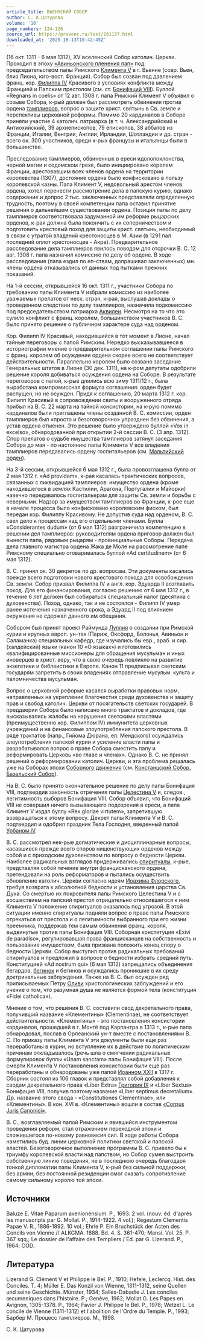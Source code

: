 ```yaml
---
article_title: ВЬЕННСКИЙ СОБОР
author: С. К.Цатурова
volume: '10'
page_numbers: 124-126
source_url: https://pravenc.ru/text/161137.html
downloaded_at: '2025-10-13T10:42:45Z'
---
```


(16 окт. 1311 - 6 мая 1312), XV вселенский Собор католич. Церкви. Проходил в эпоху [«Авиньонского пленения пап»](<https://pravenc.ru/text/ Авиньонского пленения пап .html>) под председательством папы Римского [Климента V](<https://pravenc.ru/text/Климента V.html>) в г. Вьенне (совр. Вьен, близ Лиона, юго-вост. Франция). Собор был созван под давлением франц. кор. [Филиппа IV](<https://pravenc.ru/text/Филиппа IV.html>) Красивого в условиях конфликта между Францией и Папским престолом (см. ст. [Бонифаций VIII](<https://pravenc.ru/text/Бонифаций VIII.html>)). Буллой «Regnans in coelis» от 12 авг. 1308 г. папа Римский Климент V объявил о созыве Собора, к-рый должен был рассмотреть обвинения против ордена [тамплиеров](https://pravenc.ru/text/Тамплиеры.html), вопрос о защите христ. святынь в Св. земле и перспективы церковной реформы. Помимо 20 кардиналов в Соборе приняли участие 4 католич. патриарха (в т. ч. Александрийский и Антиохийский), 39 архиепископов, 79 епископов, 38 аббатов из Франции, Италии, Венгрии, Англии, Ирландии, Шотландии и др. стран - всего ок. 300 участников, среди к-рых французы и итальянцы были в большинстве.

Преследование тамплиеров, обвиненных в ереси идолопоклонства, черной магии и содомском грехе, было инициировано королем Франции, арестовавшим всех членов ордена на территории королевства (1307), достояние ордена было конфисковано в пользу королевской казны. Папа Климент V, недовольный арестом членов ордена, хотел перенести рассмотрение дела в папскую курию, однако содержание и допрос 2 тыс. заключенных представляли определенную трудность, поэтому в своей компетенции папа оставил принятие решения о дальнейшем существовании ордена. Позиция папы по делу тамплиеров соответствовала задуманной им реформе рыцарских орденов, к-рая должна была покончить с их соперничеством и подготовить крестовый поход для защиты христ. святынь, необходимый в связи с утратой владений крестоносцев в М. Азии (в 1291 пал последний оплот крестоносцев - Акра). Предварительное расследование дела тамплиеров явилось поводом для отсрочки В. С. 12 авг. 1308 г. папа назначил комиссию по делу об ордене. В ходе расследования (папа ездил по еп-ствам, допрашивал заключенных) мн. члены ордена отказывались от данных под пытками прежних показаний.

На 1-й сессии, открывшейся 16 окт. 1311 г., участники Собора по требованию папы Климента V избрали комиссию из наиболее уважаемых прелатов от неск. стран, к-рая, выслушав доклады о проведенном следствии по делу тамплиеров, назначила подкомиссию под председательством патриарха [Аквилеи](https://pravenc.ru/text/Аквилея.html). Несмотря на то что это сулило конфликт с франц. королем, большинством участников В. С. было принято решение о публичном характере суда над орденом.

Кор. Филипп IV Красивый, находившийся в тот момент в Лионе, начал тайные переговоры с папой Римским. Нередко высказывавшееся в историографии мнение о предварительном соглашении папы Римского с франц. королем об осуждении ордена скорее всего не соответствует действительности. Параллельно королем было созвано заседание Генеральных штатов в Лионе (30 дек. 1311), на к-ром депутаты одобрили решение короля добиваться осуждения ордена на Соборе. В результате переговоров с папой, к-рые длились всю зиму 1311/12 г., была выработана компромиссная формула соглашения: орден будет распущен, но не осужден. Придя к соглашению, 20 марта 1312 г. кор. Филипп Красивый в сопровождении свиты и вооруженного отряда прибыл на В. С. 22 марта на тайной консистории, на к-рую помимо кардиналов были приглашены члены созданной В. С. комиссии, орден тамплиеров был «просто и безоговорочно» упразднен без обвинения, а устав ордена отменен. Это решение было утверждено буллой «Vox in excelso», обнародованной при открытии 2-й сессии В. С. (3 апр. 1312). Спор прелатов о судьбе имущества тамплиеров затянул заседания Собора до мая - по настоянию папы Климента V все владения тамплиеров передавались ордену госпитальеров (см. [Мальтийский орден](<https://pravenc.ru/text/Мальтийский орден.html>)).

На 3-й сессии, открывшейся 6 мая 1312 г., была провозглашена булла от 2 мая 1312 г. «Ad providam», к-рая касалась практических вопросов, связанных с ликвидацией тамплиеров: имущество ордена (кроме находившегося в землях Кастилии, Арагона, Португалии и Майорки) навечно передавалось госпитальерам для защиты Св. земли и борьбы с неверными. Надзор за имуществом тамплиеров во Франции, к-рое еще в начале процесса было конфисковано королевским фиском, был передан кор. Филиппу Красивому. Не допустив суда над орденом, В. С. свел дело к процессам над его отдельными членами. Булла «Considerantes dudum» (от 6 мая 1312) разграничила компетенцию в решении дел тамплиеров: руководителям ордена приговор должен был вынести папа, рядовым рыцарям - провинциальные Соборы. Передача дела главного магистра ордена Жака де Моле на рассмотрение папе Римскому специально оговаривалась буллой «Ad certitudinem» (от 6 мая 1312).

В. С. принял ок. 30 декретов по др. вопросам. Эти документы касались прежде всего подготовки нового крестового похода для освобождения Св. земли. Собор призвал Филиппа IV и англ. кор. Эдуарда II возглавить поход. Для его финансирования, согласно решению от 6 мая 1312 г., в течение 6 лет должен был собираться специальный налог (десятина с духовенства). Поход, однако, так и не состоялся - Филипп IV умер ранее истечения назначенного срока, а Эдуард II под влиянием окружения не сдержал данного им обещания.

Собором был принят проект Раймунда [Луллия](https://pravenc.ru/text/Луллия.html) о создании при Римской курии и крупных европ. ун-тах (Париж, Оксфорд, Болонья, Авиньон и Саламанка) специальных кафедр, где изучались бы евр., араб. и сир. (халдейский) языки (канон 10 «О языках») и готовились квалифицированные миссионеры для обращения мусульман и иных иноверцев в христ. веру, что в свою очередь повлияло на развитие экзегетики и библеистики в Европе. Канон 11 предписывал светским государям запретить в своих владениях отправление мусульм. культа и паломничества мусульман.

Вопрос о церковной реформе касался выработки правовых норм, направленных на укрепление благочестия среди духовенства и защиту прав и свобод католич. Церкви от посягательств светских государей. В преддверии Собора было написано много трактатов и докладов, где высказывались жалобы на нарушения светскими властями (преимущественно кор. Филиппом IV) иммунитета церковных учреждений и на финансовые злоупотребления папского престола. В ряде трактатов (напр., Гийома Дюрана, еп. Мендского) осуждались злоупотребления папской курии и усиление власти папы и разрабатывался вопрос о праве Собора сместить папу и реформировать Церковь «во главе и членах». Однако В. С. не принял решений о реформировании католич. Церкви, и эта проблема решалась уже на Соборах эпохи [Соборного движения](<https://pravenc.ru/text/Соборного движения.html>) (см. [Констанцский Собор](<https://pravenc.ru/text/Констанцский Собор.html>), [Базельский Собор](<https://pravenc.ru/text/Базельский Собор.html>)).

На В. С. было принято окончательное решение по делу папы Бонифация VIII, подтвердив законность отречения папы [Целестина V](<https://pravenc.ru/text/Целестин V.html>) и, следов., легитимность выборов Бонифация VIII. Собор объявил, что Бонифаций VIII не совершил ничего вызывающего подозрения в ереси, а папа Климент V издал буллу «Rex gloriae virtutem», запретившую возвращаться к этому вопросу. Декрет папы Климента V и В. С. подтвердил и одобрил праздник Тела Господня, введенный папой [Урбаном IV](<https://pravenc.ru/text/Урбаном IV.html>).

В. С. рассмотрел нек-рые догматические и дисциплинарные вопросы, касавшиеся прежде всего споров нищенствующих орденов между собой и с приходским духовенством по вопросу о бедности Церкви. Наиболее радикальных взглядов придерживались [спиритуалы](https://pravenc.ru/text/спиритуалы.html), к-рые, представляя собой течение внутри францисканского ордена, претендовали на роль реформаторов и пытались осуществить обновление католич. Церкви согласно идеям [Иоахима Флорского](<https://pravenc.ru/text/ИОАХИМ ФЛОРСКИЙ.html>), требуя возврата к абсолютной бедности и установления царства Св. Духа. Со смертью их покровителя папы Римского Целестина V и с восшествием на папский престол отрицательно относившегося к ним Климента V положение спиритуалов оказалось под угрозой. В этой ситуации именно спиритуалы подняли вопрос о праве папы Римского отрекаться от престола и о легитимности выбранного при его жизни преемника, поддержав тем самым обвинения франц. короля, выдвинутые против папы Бонифация VIII. Соборная конституция «Exivi de paradiso», регулировавшая права францисканцев на собственность и пользование имуществом, была призвана положить конец спору о бедности Церкви. Собор выступил против радикальных требований спиритуалов и предложил в вопросе о бедности избрать средний путь. Конституцией «Ad nostrum qui» (6 мая 1312) запрещались объединения бегардов, [бегинок](https://pravenc.ru/text/БЕГИНКИ.html) и бегинов и осуждались проникшие в их среду доктринальные заблуждения. Также на В. С. был осужден ряд приписываемых Петру [Оливи](https://pravenc.ru/text/Оливи.html) христологических заблуждений и его учение о том, что разумная душа не является формой тела (конституция «Fidei catholica»).

Мнение о том, что решения В. С. составили свод декретального права, получивший название «Клементины» (Clementinae), не соответствует действительности. «Клементины» - это постановления консистории кардиналов, прошедшей в г. Монтё под Карпантра в 1313 г., к-рые папа обнародовал, послав в Орлеанский ун-т вместе с постановлениями В. С. По приказу папы Климента V эти документы были еще раз переработаны в курии, но вступление их в действие по политическим причинам откладывалось (речь шла о смягчении радикальных формулировок буллы «Unam sanctam» папы Бонифация VIII). После смерти Климента V постановления консистории были еще раз переработаны и обнародованы уже папой [Иоанном XXII](<https://pravenc.ru/text/Иоанн XXII.html>) в 1317 г. Сборник состоял из 106 главок и представлял собой добавления к сводам декретального права «Liber Extra» [Григория IX](<https://pravenc.ru/text/Григория IX.html>) и «Liber Sextus» Бонифация VIII, получив поэтому название «Liber septimus decretalium». Др. название этого свода - «Constitutiones Clementinae», или «Клементины». В кон. XVI в. «Клементины» вошли в состав [«Corpus Juris Canonici»](<https://pravenc.ru/text/ Corpus Juris Canonici .html>).

В. С., возглавляемый папой Римским и явившийся инструментом проведения реформ, стал отражением переходной эпохи и сложившегося по-новому равновесия сил. В ходе работы Собора наметились буд. линии церковной политики светской и папской властей. Безоговорочное выполнение программы В. С. привело бы к триумфу королевской власти над папством, но Собор сумел выстроить собственную линию поведения, не в последнюю очередь благодаря тонкой дипломатии папы Климента V, к-рый без сильной поддержки, без армии, без постоянной резиденции смог оказать сопротивление самому сильному королю той эпохи.

## Источники

Baluze E. Vitae Paparum avenionensium. P., 1693. 2 vol. (nouv. éd. d'après les manuscripts par G. Mollat. P., 1914-1922. 4 vol.); Regestum Clementis Papae V. R., 1886-1892. 10 vol.; Ehrle P. Ein Bruchstück der Acten des Concils von Vienne // ALKGMA. 1888. Bd. 4. S. 361-470; Mansi. Vol. 25. P. 367 sqq.; Le dossier de l'affaire des Templiers / Éd. par G. Lizerand. P., 1964; COD.

## Литература

Lizerand G. Clément V et Philippe le Bel. P., 1910; Hefele, Leclercq. Hist. des Conciles. T. 4; Müller E. Das Konzil von Wienne, 1311-1312, seine Quellen und seine Geschichte. Münster, 1934; Salles-Dabadie J. Les conciles œcumeniques dans l'histoire. P.; Genève, 1962; Mollat G. Les Papes en Avignon, 1305-1378. P., 1964; Favier J. Philippe le Bel. P., 1978; Wetzel L. Le concile de Vienne (1311-1312) et l'abolition de l'Ordre du Temple. P., 1993; Барбер М. Процесс тамплиеров. М., 1998.

С. К.  Цатурова
